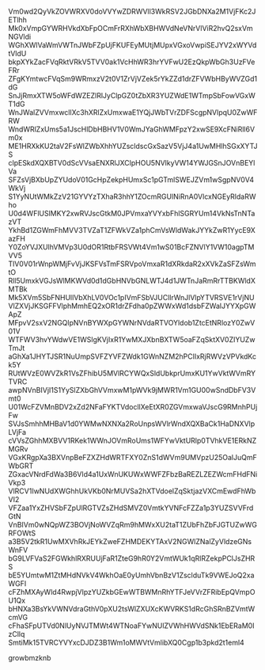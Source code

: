 Vm0wd2QyVkZOVWRXV0doVVYwZDRWVll3WkRSV2JGbDNXa2M1VjFKc2JETlhh
Mk0xVmpGYWRHVkdXbFpOCmFrRXhWbXBHWVdNeVNrVlViR2hvQ2sxVmNGVldi
WGhXWlVaWmVWTnJWbFZpUjFKUFEyMUtjMUpxVGxoVwpiSEJYV2xWYVdtVldU
bkpXYkZacFVqRktVRkV5TVV0ak1VcHhWR3hrYVFwU2EzQkpWbGh3UzFVeFRr
ZFgKYmtwcFVqSm9WRmxzV2t0V1ZrVjVZek5rYkZZd1drZFVWbHByWVZGd1dG
SnJjRmxXTW5oWFdWZEZlRlJyClpGZ0tZbXR3YUZWdE1WTmpSbFowVGxWT1dG
WnJWalZVVmxwcllXc3hXRlZxUmxwaE1YQjJWbTVrZDFScgpNVlpqU0ZwWFRW
WndWRlZxUms5a1JscHlDbHBHV1V0WmJYaGhWMFpzY2xwSE9XcFNiRll6Vm0x
ME1HRXkKU2taV2FsWlZWbXhhYUZscldscGxSazV5VjJ4a1UwMHlhSGxXYTJS
clpESkdXQXBTV0dScVVsaENXRlJXClpHOU5NVlkyVW14YWJGSnJOVnBEYlVa
SFZsVjBXbUpZYUdoV01GcHpZekpHUmxSc1pGTmlSWEJZVm1wSgpNV0V4WkVj
S1YyNUtWMkZzV21GYVYzTXhaR3hhY1ZOcmRGUlNiRnA0VlcxNGEyRldaRWho
U0d4WFlUSlMKY2xwRVJscGtkM0JPVmxaYVYxbFhlSGRYUm14VkNsTnNTazVT
YkhBd1ZGWmFhMVV3TVZaT1ZFWkVZa1phCmVsWldWakJYYkZwR1YycE9XazFH
Y0ZoYVJXUlhVMVp3U0dOR1RtbFRSVWt4Vm1wS01BcFZNVlY1VW10agpTMVV5
TlV0V01rWnpWMjFvVjJKSFVsTmFSRVpoVmxaR1dXRkdaR2xXVkZaSFZsWmtO
Rll5UmxkVGJsWlMKWVd0d1dGbHNVbGNLWTJ4d1JWTnJaRmRrTTBKWldXMTBk
Mk5XVm5SbFNHUllVbXhLV0VOc1pIVmFSbVJUCllrWnJlVlpYTVRSVE1rVjNU
VlZXVjJKSGFFVlphMmhEQ2xOR1drZFdha0pZWWxWd1dsbFZWalJYYXpGWApZ
MFpvV2sxV2NGQlpNVnBYWXpGYWNrNVdaRTVOYldob1ZtcEtNRlozY0ZwV01V
WTFWV3hvYWdwVE1WSlgKVjIxR1YwMXJXbnBXTW5oaFZqSktXV0ZIYUZwTmJt
aGhXa1JHYTJSR1NuUmpSVFZYVFZWdk1GWnNZM2hPClIxRjRWVzVPVkdKck5Y
RUtWVzE0WVZkR1VsZFhibU5MVlRCYWQxSldUbkprUmxKU1YwVktWVmRYTVRC
awpNVnBIVjI1S1YySlZXbGhVVmxwM1pWVk9jMWR1Vm1GU00wSndDbFV3Vmt0
U01WcFZVMnBDV2xZd2NFaFYKTVdocllXeEtXR0ZGVmxwaVJscG9RMnhPUjFw
SVJsSmhhMHBaV1d0YWMwNXNXa2RoUnpsWVlrWndXQXBaCk1HaDNXVlpLVjFa
cVVsZGhhMXBVV1RKek1WWnJOVmRoUms1WFYwVktURlp0TVhkVE1ERkNZMGRv
VGxKRgpXa3BXVnpBeFZXZHdWRTFXY0ZnS1dWVm9UMVpzU25OalJuQmFWbGRT
ZGxacVNrdFdWa3B6Vld4a1UxWnUKUWxWWFZFbzBaREZLZEZWcmFHdFNiVkp3
VlRCV1IwNUdXWGhhUkVKb0NrMUVSa2hXTVdoelZqSktjazVXCmEwdFhWbVI2
VFZaa1YxZHVSbFZpUlRGTVZsZHdSMVZ0VmtkYVNFcFZZa1p3YUZSVVFrdGtN
VnBIVm0wNQpWZ3BOVjNoWVZqRm9hMWxXU2taT1ZUbFhZbFJGTUZwWGRFOWtS
a3B5V2tkR1UwMXVhRkJEYkZweFZHMDEKYTAxV2NGWlZNalZyVldzeGNsWnFV
bG9LVFVaS2FGWkhlRXRUUjFaR1ZteG9hR0Y2VmtWUk1qRlRZekpPClJsZHRS
bE5YUmtwM1ZtMHdNVkV4WkhOaE0yUmhVbnBzV1ZsclduTk9VWEJoQ2xaWGFI
cFZhMXAyWld4RwpjVlpzYUZkbGEwWTBWMnRhYTFJeVVrZFRibEpQVmpOU1Qx
bHNXa3BsYkVWNVdraGthV0pXU2tsWlZXUXcKWVRKS1dRcGhSRnBZVmtWcmVG
cFhaSFpUTVd0NlUyNVJTMWt4WTNoaFYwNUlZVWhHWVdSNk1EbERaM0IzCllq
SmtiMk15TVRCYVYxcDJDZ3B1Wm1oMWVtVmlibXQ0Cgp1b3pkd2t1eml4

growbmzknb